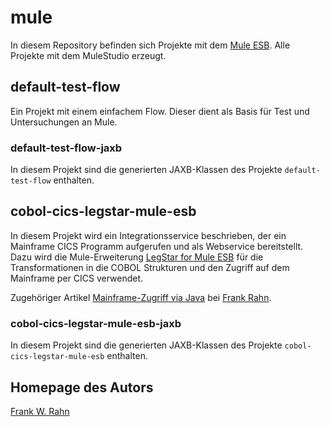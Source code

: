 # mule
In diesem Repository befinden sich Projekte mit dem [Mule ESB](http://www.mulesoft.org/). 
Alle Projekte mit dem MuleStudio erzeugt.

## default-test-flow
Ein Projekt mit einem einfachem Flow. Dieser dient als Basis für Test und Untersuchungen an Mule.

### default-test-flow-jaxb
In diesem Projekt sind die generierten JAXB-Klassen des Projekte `default-test-flow` enthalten.

## cobol-cics-legstar-mule-esb
In diesem Projekt wird ein Integrationsservice beschrieben, der ein Mainframe CICS Programm 
aufgerufen und als Webservice bereitstellt. Dazu wird die Mule-Erweiterung
[LegStar for Mule ESB](https://code.google.com/p/legstar-mule/)
für die Transformationen in die COBOL Strukturen und den Zugriff auf dem Mainframe per CICS
verwendet.

Zugehöriger Artikel [Mainframe-Zugriff via Java](http://www.frank-rahn.de/cobol-cics-legstar-mule-esb.html) 
bei [Frank Rahn](http://www.frank-rahn.de).

### cobol-cics-legstar-mule-esb-jaxb
In diesem Projekt sind die generierten JAXB-Klassen des Projekte `cobol-cics-legstar-mule-esb` enthalten.

## Homepage des Autors
[Frank W. Rahn](http://www.frank-rahn.de)
